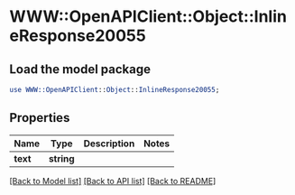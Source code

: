 # WWW::OpenAPIClient::Object::InlineResponse20055

## Load the model package
```perl
use WWW::OpenAPIClient::Object::InlineResponse20055;
```

## Properties
Name | Type | Description | Notes
------------ | ------------- | ------------- | -------------
**text** | **string** |  | 

[[Back to Model list]](../README.md#documentation-for-models) [[Back to API list]](../README.md#documentation-for-api-endpoints) [[Back to README]](../README.md)


